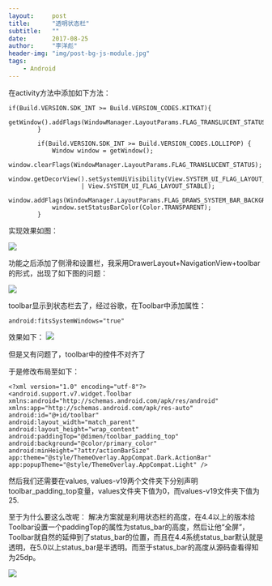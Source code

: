 ```yaml
---
layout:     post
title:      "透明状态栏"
subtitle:   ""
date:       2017-08-25
author:     "李洋彪"
header-img: "img/post-bg-js-module.jpg"
tags:
    - Android
---
```


在activity方法中添加如下方法：

	if(Build.VERSION.SDK_INT >= Build.VERSION_CODES.KITKAT){
                getWindow().addFlags(WindowManager.LayoutParams.FLAG_TRANSLUCENT_STATUS);
            }

            if(Build.VERSION.SDK_INT >= Build.VERSION_CODES.LOLLIPOP) {
                Window window = getWindow();
                window.clearFlags(WindowManager.LayoutParams.FLAG_TRANSLUCENT_STATUS);
                window.getDecorView().setSystemUiVisibility(View.SYSTEM_UI_FLAG_LAYOUT_FULLSCREEN
                        | View.SYSTEM_UI_FLAG_LAYOUT_STABLE);
                window.addFlags(WindowManager.LayoutParams.FLAG_DRAWS_SYSTEM_BAR_BACKGROUNDS);
                window.setStatusBarColor(Color.TRANSPARENT);
            }

实现效果如图：

![](http://i.imgur.com/1BYguw6.png)

功能之后添加了侧滑和设置栏，我采用DrawerLayout+NavigationView+toolbar的形式，出现了如下图的问题：

![](http://i.imgur.com/v6POVwC.png)

toolbar显示到状态栏去了，经过谷歌，在Toolbar中添加属性：

	android:fitsSystemWindows="true"

效果如下：
![](http://i.imgur.com/rzOGhVZ.png)

但是又有问题了，toolbar中的控件不对齐了

于是修改布局至如下：

	<?xml version="1.0" encoding="utf-8"?>
	<android.support.v7.widget.Toolbar xmlns:android="http://schemas.android.com/apk/res/android"
    xmlns:app="http://schemas.android.com/apk/res-auto"
    android:id="@+id/toolbar"
    android:layout_width="match_parent"
    android:layout_height="wrap_content"
    android:paddingTop="@dimen/toolbar_padding_top"
    android:background="@color/primary_color"
    android:minHeight="?attr/actionBarSize"
    app:theme="@style/ThemeOverlay.AppCompat.Dark.ActionBar"
    app:popupTheme="@style/ThemeOverlay.AppCompat.Light" />

然后我们还需要在values, values-v19两个文件夹下分别声明toolbar_padding_top变量，values文件夹下值为0，而values-v19文件夹下值为25.

至于为什么要这么改呢：
解决方案就是利用状态栏的高度，在4.4以上的版本给Toolbar设置一个paddingTop的属性为status_bar的高度，然后让他“全屏”，Toolbar就自然的延伸到了status_bar的位置，而且在4.4系统status_bar默认就是透明，在5.0以上status_bar是半透明。而至于status_bar的高度从源码查看得知为25dp。

![](http://i.imgur.com/DSgh2j0.png)